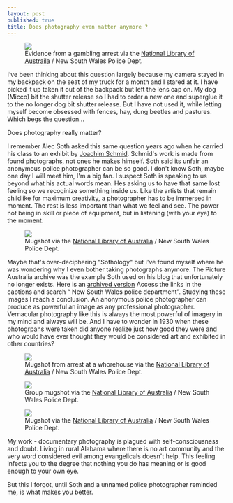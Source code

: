 ```yaml
---
layout: post
published: true
title: Does photography even matter anymore ?
---
```

<figure>
<img src="https://jonbcarroll.s3.us-east-2.amazonaws.com/20190922_10_168.jpg">
  <figcaption> Evidence from a gambling arrest via the <a href="http://www.nla.gov.au/what-we-collect/pictures">National Library of Austraila</a> / New South Wales Police Dept. </figcaption>
  </figure>


I’ve been thinking about this question largely because my camera stayed in my backpack on the seat of my truck for a month and I stared at it. I have picked it up taken it out of the backpack but left the lens cap on. My dog (Micco) bit the shutter release so I had to order a new one and superglue it to the no longer dog bit shutter release. But I have not used it, while letting myself become obsessed with fences, hay, dung beetles and pastures. Which begs the question...

Does photography really matter?

I remember Alec Soth asked this same question years ago when he carried his class to an exhibit by [Joachim Schmid](http://www.lumpenfotografie.de). Schmid's work is made from found photographs, not ones he makes himself. Soth said its unfair an anonymous police photographer can be so good. 
I don't know Soth, maybe one day I will meet him, I'm a big fan. I suspect Soth is speaking to us beyond what his actual words mean. Hes asking us to have that same lost feeling so we recoginize something inside us. Like the artists that remain childlike for maximum creativity, a photographer has to be immersed in moment. The rest is less important than what we feel and see. The power not being in skill or piece of equipment, but in listening (with your eye) to the moment.
<figure>
<img src="https://jonbcarroll.s3.us-east-2.amazonaws.com/2019092205_002tpktg.jpg">
  <figcaption>Mugshot via the <a href="http://www.nla.gov.au/what-we-collect/pictures">National Library of Australia</a> / New South Wales Police Dept. </figcaption>
  </figure>


Maybe that's over-deciphering "Sothology" but I've found myself where he was wondering why I even bother taking photographs anymore.
The Picture Australia archive was the example Soth used on his blog that unfortunately no longer exists. Here is an [archived version](https://alecsothblog.wordpress.com/2007/08/28/why-bother/)
Access the links in the captions and search “ New South Wales police department”.
Studying these images I reach a conclusion. An anonymous police photographer can produce as powerful an image as any professional photographer.
Vernacular photography like this is always the most powerful of imagery in my mind and always will be. And I have to wonder in 1930 when these photogrpahs were taken did anyone realize just how good they were and who would have ever thought they would be considered art and exhibited in other countries?

<figure>
<img src="https://jonbcarroll.s3.us-east-2.amazonaws.com/20190922_03_002wexsy.jpg">
   <figcaption> Mugshot from arrest at a whorehouse via the <a href="http://www.nla.gov.au/what-we-collect/pictures">National Library of Australia</a> / New South Wales Police Dept. </figcaption>
  </figure>

<figure>
<img src="https://jonbcarroll.s3.us-east-2.amazonaws.com/20190922_09_002trh97.jpg">
  <figcaption> Group mugshot via the <a href="http://www.nla.gov.au/what-we-collect/pictures">National Library of Australia</a> / New South Wales Police Dept. </figcaption>
  </figure>


<figure>
<img src="https://jonbcarroll.s3.us-east-2.amazonaws.com/20190922_08_002twdkr.jpg">
  <figcaption> Mugshot via the <a href="http://www.nla.gov.au/what-we-collect/pictures">National Library of Australia</a> / New South Wales Police Dept. </figcaption>
  </figure>

My work - documentary photography is plagued with self-consciousness and doubt. Living in rural Alabama where there is no art community and the very word considered evil among evangelicals doesn't help.
This feeling infects you to the degree that nothing you do has meaning or is good enough to your own eye.

But this I forgot, until Soth and a unnamed police photographer reminded me, is what makes you better.
